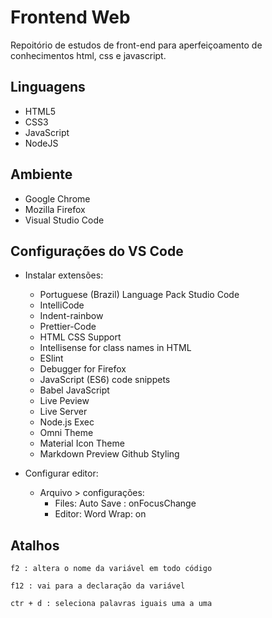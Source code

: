 # Frontend Web
Repoitório de estudos de front-end para aperfeiçoamento de conhecimentos  html, css e javascript.

## Linguagens
* HTML5
* CSS3
* JavaScript
* NodeJS

## Ambiente

* Google Chrome
* Mozilla Firefox
* Visual Studio Code

## Configurações do VS Code

* Instalar extensões:

    * Portuguese (Brazil) Language Pack Studio Code
    * IntelliCode
    * Indent-rainbow
    * Prettier-Code
    * HTML CSS Support
    * Intellisense for class names in HTML
    * ESlint
    * Debugger for Firefox
    * JavaScript (ES6) code snippets
    * Babel JavaScript
    * Live Peview
    * Live Server
    * Node.js Exec
    * Omni Theme
    * Material Icon Theme
    * Markdown Preview Github Styling

* Configurar editor:

    * Arquivo > configurações:
        * Files: Auto Save : onFocusChange
        * Editor: Word Wrap: on

## Atalhos

    
    f2 : altera o nome da variável em todo código

    f12 : vai para a declaração da variável

    ctr + d : seleciona palavras iguais uma a uma




